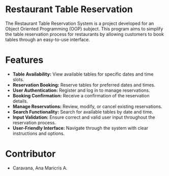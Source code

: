 # Restaurant Table Reservation

The Restaurant Table Reservation System is a project developed for an Object Oriented Programming (OOP) subject. This program aims to simplify the table reservation process for restaurants by allowing customers to book tables through an easy-to-use interface. 

# Features 
- **Table Availability:** View available tables for specific dates and time slots.
- **Reservation Booking:** Reserve tables for preferred dates and times.
- **User Authentication:** Register and log in to manage reservations.
- **Booking Confirmation:** Receive a confirmation of the reservation details.
- **Manage Reservations:** Review, modify, or cancel existing reservations.
- **Search Functionality:** Search for available tables by date and time.
- **Input Validation:** Ensure correct and valid user input throughout the reservation process.
- **User-Friendly Interface:** Navigate through the system with clear instructions and options.

# Contributor
- Caravana, Ana Maricris A.

